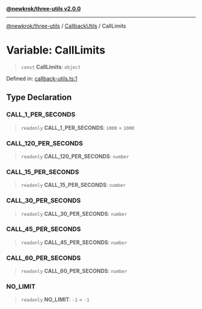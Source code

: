 [**@newkrok/three-utils v2.0.0**](../../../../README.md)

***

[@newkrok/three-utils](../../../../globals.md) / [CallbackUtils](../README.md) / CallLimits

# Variable: CallLimits

> `const` **CallLimits**: `object`

Defined in: [callback-utils.ts:1](https://github.com/NewKrok/three-utils/blob/8b62813b0bd4d9cac17cb2423f600f7f4b2f5818/src/callback-utils.ts#L1)

## Type Declaration

### CALL\_1\_PER\_SECONDS

> `readonly` **CALL\_1\_PER\_SECONDS**: `1000` = `1000`

### CALL\_120\_PER\_SECONDS

> `readonly` **CALL\_120\_PER\_SECONDS**: `number`

### CALL\_15\_PER\_SECONDS

> `readonly` **CALL\_15\_PER\_SECONDS**: `number`

### CALL\_30\_PER\_SECONDS

> `readonly` **CALL\_30\_PER\_SECONDS**: `number`

### CALL\_45\_PER\_SECONDS

> `readonly` **CALL\_45\_PER\_SECONDS**: `number`

### CALL\_60\_PER\_SECONDS

> `readonly` **CALL\_60\_PER\_SECONDS**: `number`

### NO\_LIMIT

> `readonly` **NO\_LIMIT**: `-1` = `-1`
